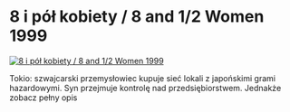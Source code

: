 8 i pół kobiety / 8 and 1/2 Women 1999 
=============
[![8 i pół kobiety / 8 and 1/2 Women 1999 ](http://vidos.pl/images/player.gif)](http://vidos.pl/8-i-pol-kobiety-8-and-1-2-women-1999)

 Tokio: szwajcarski przemysłowiec kupuje sieć lokali z japońskimi grami hazardowymi. Syn przejmuje kontrolę nad przedsiębiorstwem. Jednakże zobacz pełny opis
